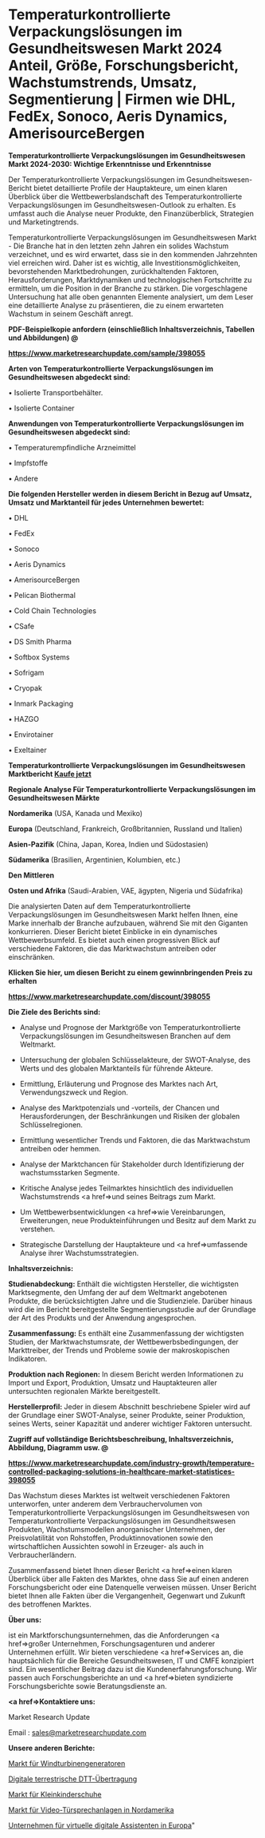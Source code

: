 # Temperaturkontrollierte Verpackungslösungen im Gesundheitswesen Markt 2024 Anteil, Größe, Forschungsbericht, Wachstumstrends, Umsatz, Segmentierung | Firmen wie DHL, FedEx, Sonoco, Aeris Dynamics, AmerisourceBergen

<strong>Temperaturkontrollierte Verpackungslösungen im Gesundheitswesen Markt 2024-2030: Wichtige Erkenntnisse und Erkenntnisse</strong>

Der Temperaturkontrollierte Verpackungslösungen im Gesundheitswesen-Bericht bietet detaillierte Profile der Hauptakteure, um einen klaren Überblick über die Wettbewerbslandschaft des Temperaturkontrollierte Verpackungslösungen im Gesundheitswesen-Outlook zu erhalten. Es umfasst auch die Analyse neuer Produkte, den Finanzüberblick, Strategien und Marketingtrends.

Temperaturkontrollierte Verpackungslösungen im Gesundheitswesen Markt - Die Branche hat in den letzten zehn Jahren ein solides Wachstum verzeichnet, und es wird erwartet, dass sie in den kommenden Jahrzehnten viel erreichen wird. Daher ist es wichtig, alle Investitionsmöglichkeiten, bevorstehenden Marktbedrohungen, zurückhaltenden Faktoren, Herausforderungen, Marktdynamiken und technologischen Fortschritte zu ermitteln, um die Position in der Branche zu stärken. Die vorgeschlagene Untersuchung hat alle oben genannten Elemente analysiert, um dem Leser eine detaillierte Analyse zu präsentieren, die zu einem erwarteten Wachstum in seinem Geschäft anregt.



<strong><b>PDF-Beispielkopie anfordern (einschließlich Inhaltsverzeichnis, Tabellen und Abbildungen) @ </b></strong>

<strong><a href=https://www.marketresearchupdate.com/sample/398055>

<strong>https://www.marketresearchupdate.com/sample/398055</u></a></strong></strong>



<strong>Arten von Temperaturkontrollierte Verpackungslösungen im Gesundheitswesen abgedeckt sind:</strong>

• Isolierte Transportbehälter.

• Isolierte Container



<strong>Anwendungen von Temperaturkontrollierte Verpackungslösungen im Gesundheitswesen abgedeckt sind:</strong>

• Temperaturempfindliche Arzneimittel

• Impfstoffe

• Andere



<strong>Die folgenden Hersteller werden in diesem Bericht in Bezug auf Umsatz, Umsatz und Marktanteil für jedes Unternehmen bewertet:</strong>

• DHL

• FedEx

• Sonoco

• Aeris Dynamics

• AmerisourceBergen

• Pelican Biothermal

• Cold Chain Technologies

• CSafe

• DS Smith Pharma

• Softbox Systems

• Sofrigam

• Cryopak

• Inmark Packaging

• HAZGO

• Envirotainer

• Exeltainer



<strong>Temperaturkontrollierte Verpackungslösungen im Gesundheitswesen Marktbericht <a href=https://www.marketresearchupdate.com/buynow/398055>Kaufe jetzt</a></strong>



<strong>Regionale Analyse Für Temperaturkontrollierte Verpackungslösungen im Gesundheitswesen Märkte</strong>



<strong>Nordamerika</strong> (USA, Kanada und Mexiko)



<strong>Europa</strong> (Deutschland, Frankreich, Großbritannien, Russland und Italien)



<strong>Asien-Pazifik</strong> (China, Japan, Korea, Indien und Südostasien)



<strong>Südamerika</strong> (Brasilien, Argentinien, Kolumbien, etc.)



<strong>Den Mittleren</strong> 

<strong>Osten und Afrika</strong> (Saudi-Arabien, VAE, ägypten, Nigeria und Südafrika)

Die analysierten Daten auf dem Temperaturkontrollierte Verpackungslösungen im Gesundheitswesen Markt helfen Ihnen, eine Marke innerhalb der Branche aufzubauen, während Sie mit den Giganten konkurrieren. Dieser Bericht bietet Einblicke in ein dynamisches Wettbewerbsumfeld. Es bietet auch einen progressiven Blick auf verschiedene Faktoren, die das Marktwachstum antreiben oder einschränken.



<strong>Klicken Sie hier, um diesen Bericht zu einem gewinnbringenden Preis zu erhalten
</strong>

<strong><a href=https://www.marketresearchupdate.com/discount/398055>https://www.marketresearchupdate.com/discount/398055</b></u></strong></a>



<strong>Die Ziele des Berichts sind:</strong>

- Analyse und Prognose der Marktgröße von Temperaturkontrollierte Verpackungslösungen im Gesundheitswesen Branchen auf dem Weltmarkt.

- Untersuchung der globalen Schlüsselakteure, der SWOT-Analyse, des Werts und des globalen Marktanteils für führende Akteure.

- Ermittlung, Erläuterung und Prognose des Marktes nach Art, Verwendungszweck und Region.

- Analyse des Marktpotenzials und -vorteils, der Chancen und Herausforderungen, der Beschränkungen und Risiken der globalen Schlüsselregionen.

- Ermittlung wesentlicher Trends und Faktoren, die das Marktwachstum antreiben oder hemmen.

- Analyse der Marktchancen für Stakeholder durch Identifizierung der wachstumsstarken Segmente.

- Kritische Analyse jedes Teilmarktes hinsichtlich des individuellen Wachstumstrends <a href=>und</a> seines Beitrags zum Markt.

- Um Wettbewerbsentwicklungen <a href=>wie</a> Vereinbarungen, Erweiterungen, neue Produkteinführungen und Besitz auf dem Markt zu verstehen.

- Strategische Darstellung der Hauptakteure und <a href=>umfas</a>sende Analyse ihrer Wachstumsstrategien.



<strong>Inhaltsverzeichnis:</strong>



<strong>Studienabdeckung:</strong> Enthält die wichtigsten Hersteller, die wichtigsten Marktsegmente, den Umfang der auf dem Weltmarkt angebotenen Produkte, die berücksichtigten Jahre und die Studienziele. Darüber hinaus wird die im Bericht bereitgestellte Segmentierungsstudie auf der Grundlage der Art des Produkts und der Anwendung angesprochen.



<strong>Zusammenfassung:</strong> Es enthält eine Zusammenfassung der wichtigsten Studien, der Marktwachstumsrate, der Wettbewerbsbedingungen, der Markttreiber, der Trends und Probleme sowie der makroskopischen Indikatoren.



<strong>Produktion nach Regionen:</strong> In diesem Bericht werden Informationen zu Import und Export, Produktion, Umsatz und Hauptakteuren aller untersuchten regionalen Märkte bereitgestellt.



<strong>Herstellerprofil:</strong> Jeder in diesem Abschnitt beschriebene Spieler wird auf der Grundlage einer SWOT-Analyse, seiner Produkte, seiner Produktion, seines Werts, seiner Kapazität und anderer wichtiger Faktoren untersucht.



<strong><b>Zugriff auf vollständige Berichtsbeschreibung, Inhaltsverzeichnis, Abbildung, Diagramm usw. @ </b></strong>

<strong><a href=https://www.marketresearchupdate.com/industry-growth/temperature-controlled-packaging-solutions-in-healthcare-market-statistices-398055>https://www.marketresearchupdate.com/industry-growth/temperature-controlled-packaging-solutions-in-healthcare-market-statistices-398055</a></strong>

Das Wachstum dieses Marktes ist weltweit verschiedenen Faktoren unterworfen, unter anderem dem Verbrauchervolumen von Temperaturkontrollierte Verpackungslösungen im Gesundheitswesen von Temperaturkontrollierte Verpackungslösungen im Gesundheitswesen Produkten, Wachstumsmodellen anorganischer Unternehmen, der Preisvolatilität von Rohstoffen, Produktinnovationen sowie den wirtschaftlichen Aussichten sowohl in Erzeuger- als auch in Verbraucherländern.

Zusammenfassend bietet Ihnen dieser Bericht <a href=>einen</a> klaren Überblick über alle Fakten des Marktes, ohne dass Sie auf einen anderen Forschungsbericht oder eine Datenquelle verweisen müssen. Unser Bericht bietet Ihnen alle Fakten über die Vergangenheit, Gegenwart und Zukunft des betroffenen Marktes.



<strong>Über uns:</strong>

 ist ein Marktforschungsunternehmen, das die Anforderungen <a href=>großer</a> Unternehmen, Forschungsagenturen und anderer Unternehmen erfüllt. Wir bieten verschiedene <a href=>Services</a> an, die hauptsächlich für die Bereiche Gesundheitswesen, IT und CMFE konzipiert sind. Ein wesentlicher Beitrag dazu ist die Kundenerfahrungsforschung. Wir passen auch Forschungsberichte an und <a href=>bieten</a> syndizierte Forschungsberichte sowie Beratungsdienste an.



<strong><a href=>Kontaktiere uns:</a></strong>

Market Research Update

Email : sales@marketresearchupdate.com



<strong>Unsere anderen Berichte:</strong>

<a href=https://www.linkedin.com/pulse/wind-turbine-generator-market-analyzing-latest-developments>Markt für Windturbinengeneratoren</a>

<a href=https://www.linkedin.com/pulse/dtt-digital-terrestrial-transmission>Digitale terrestrische DTT-Übertragung</a>

<a href=https://www.linkedin.com/pulse/toddler-shoes-market-size-trends-consumption>Markt für Kleinkinderschuhe</a>

<a href=https://www.linkedin.com/pulse/north-america-video-door-phone-market-upcoming>Markt für Video-Türsprechanlagen in Nordamerika</a>

<a href=https://www.linkedin.com/pulse/europe-virtual-digital-assistants-enterprise>Unternehmen für virtuelle digitale Assistenten in Europa</a>"

